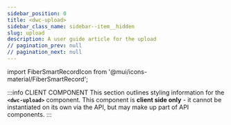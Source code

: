 ```yaml
---
sidebar_position: 0
title: <dwc-upload>
sidebar_class_name: sidebar--item__hidden
slug: upload
description: A user guide article for the upload
// pagination_prev: null
// pagination_next: null
---
```


import FiberSmartRecordIcon from '@mui/icons-material/FiberSmartRecord';

<DocChip chip='shadow' />

:::info CLIENT COMPONENT
This section outlines styling information for the **`<dwc-upload>`** component. This component is **client side only** - it cannot be instantiated on its own via the API, but may make up part of API components.
:::

<TableBuilder name="dwc-upload" />

